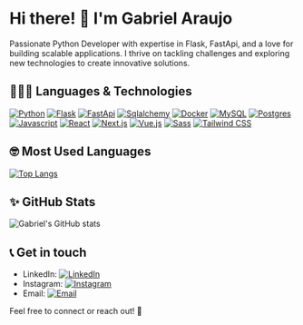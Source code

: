 # Hi there! :wave: I'm Gabriel Araujo

Passionate Python Developer with expertise in Flask, FastApi, and a love for building scalable applications. I thrive on tackling challenges and exploring new technologies to create innovative solutions.

## 👩🏽‍💻 Languages & Technologies

[![Python](https://img.shields.io/badge/-Python-blue?style=flat&logo=python&logoColor=white)](https://github.com/gbmsaraujo/)
[![Flask](https://img.shields.io/badge/-Flask-lightgrey?style=flat&logo=flask&logoColor=white)](https://github.com/gbmsaraujo/)
[![FastApi](https://img.shields.io/badge/-FastApi-teal?style=flat&logo=fastapi&logoColor=white)](https://github.com/gbmsaraujo/)
[![Sqlalchemy](https://img.shields.io/badge/-Sqlalchemy-red?style=flat&logo=sqlalchemy&logoColor=white)](https://github.com/gbmsaraujo/)
[![Docker](https://img.shields.io/badge/-Docker-blue?style=flat&logo=docker&logoColor=white)](https://github.com/gbmsaraujo/)
[![MySQL](https://img.shields.io/badge/-MySQL-blue?style=flat&logo=mysql&logoColor=white)](https://github.com/gbmsaraujo/)
[![Postgres](https://img.shields.io/badge/-Postgres-blue?style=flat&logo=postgresql&logoColor=white)](https://github.com/gbmsaraujo/)
[![Javascript](https://img.shields.io/badge/-Javascript-yellow?style=flat&logo=javascript&logoColor=white)](https://github.com/gbmsaraujo/)
[![React](https://img.shields.io/badge/-React-blue?style=flat&logo=react&logoColor=white)](https://github.com/gbmsaraujo/)
[![Next.js](https://img.shields.io/badge/-Next.js-black?style=flat&logo=next.js&logoColor=white)](https://github.com/gbmsaraujo/)
[![Vue.js](https://img.shields.io/badge/-Vue.js-green?style=flat&logo=vue.js&logoColor=white)](https://github.com/gbmsaraujo/)
[![Sass](https://img.shields.io/badge/-Sass-pink?style=flat&logo=sass&logoColor=white)](https://github.com/gbmsaraujo/)
[![Tailwind CSS](https://img.shields.io/badge/-Tailwind%20CSS-blue?style=flat&logo=tailwind-css&logoColor=white)](https://github.com/gbmsaraujo/)

## 🤓 Most Used Languages

[![Top Langs](https://github-readme-stats.vercel.app/api/top-langs/?username=gbmsaraujo&layout=compact&theme=radical)](https://github.com/gbmsaraujo/)

## ✨ GitHub Stats

![Gabriel's GitHub stats](https://github-readme-stats.vercel.app/api?username=gbmsaraujo&show_icons=true&theme=radical)

## 📞 Get in touch

- LinkedIn: [![LinkedIn](https://img.shields.io/badge/-LinkedIn-blue?style=flat&logo=linkedin&logoColor=white)](https://www.linkedin.com/in/gbmsaraujo/)
- Instagram: [![Instagram](https://img.shields.io/badge/-Instagram-purple?style=flat&logo=instagram&logoColor=white)](https://www.instagram.com/ogabzinhodev/)
- Email: [![Email](https://img.shields.io/badge/-Email-red?style=flat&logo=gmail&logoColor=white)](mailto:gbmsaraujo@gmail.com)

Feel free to connect or reach out! 🩷
